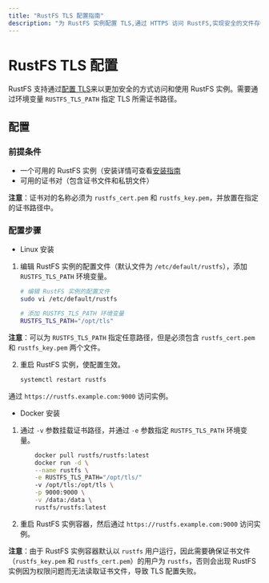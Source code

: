 ```yaml
---
title: "RustFS TLS 配置指南"
description: "为 RustFS 实例配置 TLS,通过 HTTPS 访问 RustFS,实现安全的文件存储和访问."
---
```


# RustFS TLS 配置

RustFS 支持通过[配置 TLS](../integration/tls-configured.md)来以更加安全的方式访问和使用 RustFS 实例。需要通过环境变量 `RUSTFS_TLS_PATH` 指定 TLS 所需证书路径。

## 配置

### 前提条件

- 一个可用的 RustFS 实例（安装详情可查看[安装指南](../installation/index.md)
- 可用的证书对（包含证书文件和私钥文件）

**注意**：证书对的名称必须为 `rustfs_cert.pem` 和 `rustfs_key.pem`，并放置在指定的证书路径中。

### 配置步骤

* Linux 安装

1.  编辑 RustFS 实例的配置文件（默认文件为 `/etc/default/rustfs`），添加 `RUSTFS_TLS_PATH` 环境变量。

    ```bash
    # 编辑 RustFS 实例的配置文件
    sudo vi /etc/default/rustfs

    # 添加 RUSTFS_TLS_PATH 环境变量
    RUSTFS_TLS_PATH="/opt/tls"
    ```

**注意**：可以为 `RUSTFS_TLS_PATH` 指定任意路径，但是必须包含 `rustfs_cert.pem` 和 `rustfs_key.pem` 两个文件。

2.  重启 RustFS 实例，使配置生效。

    ```bash
    systemctl restart rustfs
    ```

通过 `https://rustfs.example.com:9000` 访问实例。


* Docker 安装

1. 通过 `-v` 参数挂载证书路径，并通过 `-e` 参数指定 `RUSTFS_TLS_PATH` 环境变量。

    ```bash
        docker pull rustfs/rustfs:latest
        docker run -d \
        --name rustfs \
        -e RUSTFS_TLS_PATH="/opt/tls/"
        -v /opt/tls:/opt/tls \
        -p 9000:9000 \
        -v /data:/data \
        rustfs/rustfs:latest
    ```

1. 重启 RustFS 实例容器，然后通过 `https://rustfs.example.com:9000` 访问实例。

**注意**：由于 RustFS 实例容器默认以 `rustfs` 用户运行，因此需要确保证书文件（`rustfs_key.pem` 和 `rustfs_cert.pem`）的用户为 `rustfs`，否则会出现 RustFS 实例因为权限问题而无法读取证书文件，导致 TLS 配置失败。
